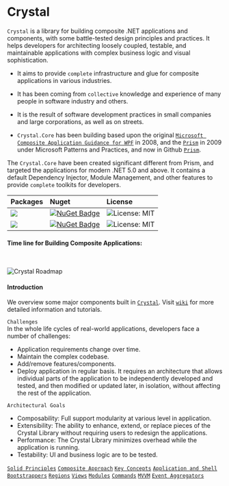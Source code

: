 # Crystal

```Crystal``` is a library for building composite .NET applications and components, with some battle-tested design principles and practices. It helps developers for architecting loosely coupled, testable, and maintainable applications with complex business logic and visual sophistication.

* It aims to provide ```complete``` infrastructure and glue for composite applications in various industries.

* It has been coming from ```collective``` knowledge and experience of many people in software industry and others.

* It is the result of software development practices in small companies and large corporations, as well as on streets.

* ```Crystal.Core``` has been building based upon the original <a href="https://www.microsoft.com/en-us/download/details.aspx?id=22379">```Microsoft Composite Application Guidance for WPF```</a> in 2008, and the <a href="https://prismlibrary.com/">```Prism```</a> in 2009 under Microsoft Patterns and Practices, and now in Github <a href="https://github.com/prism">```Prism```</a>.

The ```Crystal.Core``` have been created significant different from Prism, and targeted the applications for modern .NET 5.0 and above. It contains a default Dependency Injector, Module Management, and other features to provide ```complete``` toolkits for developers.
<br/>

| Packages | Nuget | License |
| :--- | :--- | :---|
|<a href="https://www.nuget.org/packages/Crystal.Desktop/">![](https://img.shields.io/badge/Crystal-Desktop-blue)</a> | [![NuGet Badge](https://buildstats.info/nuget/Crystal.Desktop)](https://www.nuget.org/packages/Crystal.Desktop/) | ![License: MIT](https://img.shields.io/badge/license-MIT-blue) |
<a href="https://www.nuget.org/packages/Crystal.Infrastructure/">![](https://img.shields.io/badge/Crystal-Infrastructure-brightgreen)</a> | [![NuGet Badge](https://buildstats.info/nuget/Crystal.Infrastructure)](https://www.nuget.org/packages/Crystal.Infrastructure/) | ![License: MIT](https://img.shields.io/badge/license-MIT-blue) |

#### Time line for Building Composite Applications: ####
<br/>

![Crystal Roadmap](https://github.com/jinhuca/Crystal/blob/master/Documentation/Crystal%20TimeLine.svg)
<br/>

#### Introduction ####
We overview some major components built in <a href="https://github.com/jinhuca/Crystal.Infrastructure">```Crystal```</a>. Visit <a href="https://github.com/jinhuca/Crystal.Infrastructure/wiki">```wiki```</a> for more detailed information and tutorials.

```Challenges```<br/>
In the whole life cycles of real-world applications, developers face a number of challenges:
* Application requirements change over time.
* Maintain the complex codebase.
* Add/remove features/components.
* Deploy application in regular basis.
It requires an architecture that allows individual parts of the application to be independently developed and tested, and then modified or updated later, in isolation, without affecting the rest of the application.

```Architectural Goals```<br/>
* Composability: Full support modularity at various level in application.
* Extensibility: The ability to enhance, extend, or replace pieces of the Crystal Library without requiring users to redesign the applications.
* Performance: The Crystal Library minimizes overhead while the application is running.
* Testability: UI and business logic are to be tested.

[```Solid Principles```](https://github.com/jinhuca/Crystal/wiki/02.-Solid-Principles)
[```Composite Approach```](https://github.com/jinhuca/Crystal/wiki/03.--Composite-Approach)
[```Key Concepts```](https://github.com/jinhuca/Crystal/wiki/04.-Key-Concepts)
[```Application and Shell```](https://github.com/jinhuca/Crystal/wiki/05.---Application-and-Shell)
[```Bootstrappers```](https://github.com/jinhuca/Crystal/wiki/06.-Bootstrappers)
[```Regions```](https://github.com/jinhuca/Crystal/wiki/07.-Regions)
[```Views```](https://github.com/jinhuca/Crystal/wiki/08.-Views)
[```Modules```](https://github.com/jinhuca/Crystal/wiki/09.-Modules)
[```Commands```](https://github.com/jinhuca/Crystal/wiki/10.-Commands)
[```MVVM```](https://github.com/jinhuca/Crystal/wiki/11.-MVVM)
[```Event Aggregators```](https://github.com/jinhuca/Crystal/wiki/12.-Event-Aggregators)<br/>
